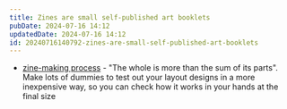 ```yaml
---
title: Zines are small self-published art booklets
pubDate: 2024-07-16 14:12
updatedDate: 2024-07-16 14:12
id: 20240716140792-zines-are-small-self-published-art-booklets
---
```


- [zine-making process](https://www.youtube.com/watch?v=RZJ-h3Oc5mk) - "The whole is more than the sum of its parts". Make lots of dummies to test out your layout designs in a more inexpensive way, so you can check how it works in your hands at the final size
